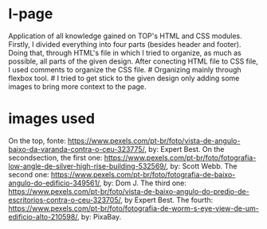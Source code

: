 # l-page
Application of all knowledge gained on TOP's HTML and CSS modules.
Firstly, I divided everything into four parts (besides header and footer).
Doing that, through HTML's file in which I tried to organize, as much as possible, all parts of the given design.
After conecting HTML file to CSS file, I used comments to organize the CSS file.
    # Organizing mainly through flexbox tool.
    # I tried to get stick to the given design only adding some images to bring more context to the page.


# images used
On the top, fonte: https://www.pexels.com/pt-br/foto/vista-de-angulo-baixo-da-varanda-contra-o-ceu-323775/, by: Expert Best.
On the secondsection, the first one: https://www.pexels.com/pt-br/foto/fotografia-low-angle-de-silver-high-rise-building-532569/, by: Scott Webb.
The second one: https://www.pexels.com/pt-br/foto/fotografia-de-baixo-angulo-do-edificio-349561/, by: Dom J.
The third one: https://www.pexels.com/pt-br/foto/vista-de-baixo-angulo-do-predio-de-escritorios-contra-o-ceu-323705/, by Expert Best.
The fourth: https://www.pexels.com/pt-br/foto/fotografia-de-worm-s-eye-view-de-um-edificio-alto-210598/, by: PixaBay.